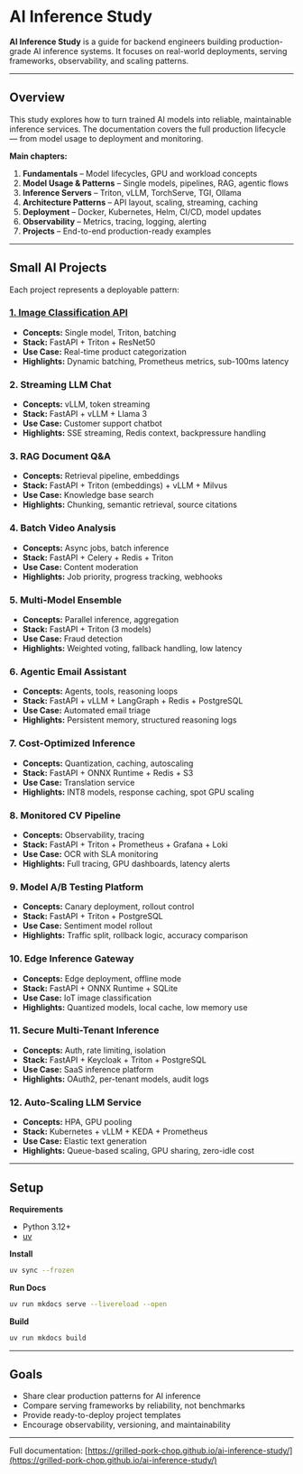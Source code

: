 # AI Inference Study

**AI Inference Study** is a guide for backend engineers building production-grade AI inference systems.
It focuses on real-world deployments, serving frameworks, observability, and scaling patterns.

---

## Overview

This study explores how to turn trained AI models into reliable, maintainable inference services.
The documentation covers the full production lifecycle — from model usage to deployment and monitoring.

**Main chapters:**

1. **Fundamentals** – Model lifecycles, GPU and workload concepts
2. **Model Usage & Patterns** – Single models, pipelines, RAG, agentic flows
3. **Inference Servers** – Triton, vLLM, TorchServe, TGI, Ollama
4. **Architecture Patterns** – API layout, scaling, streaming, caching
5. **Deployment** – Docker, Kubernetes, Helm, CI/CD, model updates
6. **Observability** – Metrics, tracing, logging, alerting
7. **Projects** – End-to-end production-ready examples

---

## Small AI Projects

Each project represents a deployable pattern:

### [1. Image Classification API](https://github.com/grilled-pork-chop/ai-inference-study/tree/main/projects/01-image-classification)

* **Concepts:** Single model, Triton, batching
* **Stack:** FastAPI + Triton + ResNet50
* **Use Case:** Real-time product categorization
* **Highlights:** Dynamic batching, Prometheus metrics, sub-100ms latency

### 2. Streaming LLM Chat

* **Concepts:** vLLM, token streaming
* **Stack:** FastAPI + vLLM + Llama 3
* **Use Case:** Customer support chatbot
* **Highlights:** SSE streaming, Redis context, backpressure handling

### 3. RAG Document Q&A

* **Concepts:** Retrieval pipeline, embeddings
* **Stack:** FastAPI + Triton (embeddings) + vLLM + Milvus
* **Use Case:** Knowledge base search
* **Highlights:** Chunking, semantic retrieval, source citations

### 4. Batch Video Analysis

* **Concepts:** Async jobs, batch inference
* **Stack:** FastAPI + Celery + Redis + Triton
* **Use Case:** Content moderation
* **Highlights:** Job priority, progress tracking, webhooks

### 5. Multi-Model Ensemble

* **Concepts:** Parallel inference, aggregation
* **Stack:** FastAPI + Triton (3 models)
* **Use Case:** Fraud detection
* **Highlights:** Weighted voting, fallback handling, low latency

### 6. Agentic Email Assistant

* **Concepts:** Agents, tools, reasoning loops
* **Stack:** FastAPI + vLLM + LangGraph + Redis + PostgreSQL
* **Use Case:** Automated email triage
* **Highlights:** Persistent memory, structured reasoning logs

### 7. Cost-Optimized Inference

* **Concepts:** Quantization, caching, autoscaling
* **Stack:** FastAPI + ONNX Runtime + Redis + S3
* **Use Case:** Translation service
* **Highlights:** INT8 models, response caching, spot GPU scaling

### 8. Monitored CV Pipeline

* **Concepts:** Observability, tracing
* **Stack:** FastAPI + Triton + Prometheus + Grafana + Loki
* **Use Case:** OCR with SLA monitoring
* **Highlights:** Full tracing, GPU dashboards, latency alerts

### 9. Model A/B Testing Platform

* **Concepts:** Canary deployment, rollout control
* **Stack:** FastAPI + Triton + PostgreSQL
* **Use Case:** Sentiment model rollout
* **Highlights:** Traffic split, rollback logic, accuracy comparison

### 10. Edge Inference Gateway

* **Concepts:** Edge deployment, offline mode
* **Stack:** FastAPI + ONNX Runtime + SQLite
* **Use Case:** IoT image classification
* **Highlights:** Quantized models, local cache, low memory use

### 11. Secure Multi-Tenant Inference

* **Concepts:** Auth, rate limiting, isolation
* **Stack:** FastAPI + Keycloak + Triton + PostgreSQL
* **Use Case:** SaaS inference platform
* **Highlights:** OAuth2, per-tenant models, audit logs

### 12. Auto-Scaling LLM Service

* **Concepts:** HPA, GPU pooling
* **Stack:** Kubernetes + vLLM + KEDA + Prometheus
* **Use Case:** Elastic text generation
* **Highlights:** Queue-based scaling, GPU sharing, zero-idle cost

---

## Setup

**Requirements**

* Python 3.12+
* [uv](https://docs.astral.sh/uv/getting-started/installation/)

**Install**

```bash
uv sync --frozen
```

**Run Docs**

```bash
uv run mkdocs serve --livereload --open
```

**Build**

```bash
uv run mkdocs build
```

---

## Goals

* Share clear production patterns for AI inference
* Compare serving frameworks by reliability, not benchmarks
* Provide ready-to-deploy project templates
* Encourage observability, versioning, and maintainability

---

Full documentation: [https://grilled-pork-chop.github.io/ai-inference-study/](https://grilled-pork-chop.github.io/ai-inference-study/)
